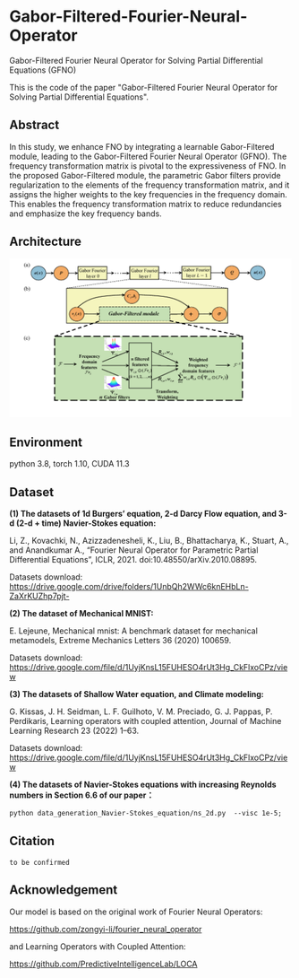 # Gabor-Filtered-Fourier-Neural-Operator
Gabor-Filtered Fourier Neural Operator for Solving Partial Differential Equations (GFNO)

This is the code of the paper "Gabor-Filtered Fourier Neural Operator for Solving Partial Differential Equations".

## Abstract
In this study, we enhance FNO by integrating a learnable Gabor-Filtered module, leading to the Gabor-Filtered Fourier Neural Operator (GFNO).  The frequency transformation matrix is pivotal to the expressiveness of FNO. In the proposed Gabor-Filtered module,  the parametric Gabor filters provide regularization to the elements of the frequency transformation matrix, and it assigns the higher weights to the key frequencies in the frequency domain. This enables the frequency transformation matrix to reduce redundancies and emphasize the key frequency bands. 


## Architecture 
![Image text](Architecture.png)




## Environment
python 3.8, torch 1.10, CUDA 11.3

## Dataset
**(1) The datasets of 1d Burgers’ equation, 2-d Darcy Flow equation, and 3-d (2-d + time) Navier-Stokes equation:**

Li, Z., Kovachki, N., Azizzadenesheli, K., Liu, B., Bhattacharya, K., Stuart, A., and Anandkumar A., “Fourier Neural Operator for Parametric Partial Differential Equations”, ICLR, 2021. doi:10.48550/arXiv.2010.08895.

Datasets download: https://drive.google.com/drive/folders/1UnbQh2WWc6knEHbLn-ZaXrKUZhp7pjt-

**(2) The dataset of Mechanical MNIST:**

E. Lejeune, Mechanical mnist: A benchmark dataset for mechanical metamodels, Extreme Mechanics Letters 36 (2020) 100659.

Datasets download: https://drive.google.com/file/d/1UyjKnsL15FUHESO4rUt3Hg_CkFlxoCPz/view

**(3) The datasets of Shallow Water equation, and Climate modeling:**

G. Kissas, J. H. Seidman, L. F. Guilhoto, V. M. Preciado, G. J. Pappas, P. Perdikaris, Learning operators with coupled attention, Journal of
Machine Learning Research 23 (2022) 1–63.

Datasets download: https://drive.google.com/file/d/1UyjKnsL15FUHESO4rUt3Hg_CkFlxoCPz/view


**(4) The datasets of Navier-Stokes equations with increasing Reynolds numbers in Section 6.6 of our paper：**

```
python data_generation_Navier-Stokes_equation/ns_2d.py  --visc 1e-5;
```

## Citation

```
to be confirmed

```

## Acknowledgement
Our model is based on the original work of Fourier Neural Operators:

https://github.com/zongyi-li/fourier_neural_operator

and Learning Operators with Coupled Attention:

https://github.com/PredictiveIntelligenceLab/LOCA



